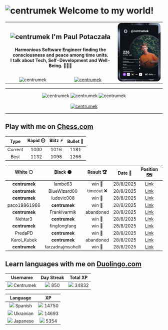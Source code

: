 <h1>
  <img
    src="https://emojis.slackmojis.com/emojis/images/1531849430/4246/blob-sunglasses.gif"
    width="30"
    alt="centrumek"
  />
  Welcome to my world!
</h1>

<table>
  <tbody>
    <tr>
      <td align="center" width="70%" colspan="2">
        <h2>
          <img
            src="https://raw.githubusercontent.com/MartinHeinz/MartinHeinz/master/wave.gif"
            width="30px"
            alt="centrumek"
          />
          I'm Paul Potaczała
        </h2>
        <h4>
          Harmonious Software Engineer finding the consciousness and peace among time units.
          <br/>
          I talk about Tech, Self-Development and Well-Being. 🌿🧘🚀
        </h4>
      </td>
      <td width="30%" rowspan="2">
        <a href="https://app.daily.dev/centrumek">
          <img
            src="./devcard.svg"
            alt="centrumek"
          />
        </a>
      </td>
    </tr>
    <tr align="center">
      <td>
        <img
          src="https://komarev.com/ghpvc/?username=centrumek&label=visitors&color=0e75b6&style=flat"
          alt="centrumek"
        >
      </td>
      <td>
        <a href="https://stackoverflow.com/users/14496012/centrumek">
          <img
            src="https://stackoverflow.com/users/flair/14496012.png?theme=dark"
            alt="centrumek"
          >
        </a>
      </td>
    </tr>
  </tbody>
</table>

---
<div align="center">
  <img 
    src="https://github-readme-stats.vercel.app/api?username=centrumek&show_icons=true&count_private=true&theme=dark&hide_border=true&hide=issues,contribs&bg_color=00000000"
    alt="centrumek"
  />
  <img
    src="https://github-readme-stats.vercel.app/api/top-langs/?username=centrumek&layout=compact&hide_border=true&theme=dark&bg_color=00000000&langs_count=6&exclude_repo=air-statistic-app"
    alt="centrumek"
  />
  <img 
    src="https://github-readme-streak-stats.herokuapp.com?user=centrumek&theme=dark&hide_border=true&background=FFFFFF00"
    alt="centrumek"
  />
  <br/>
  <br/>
  <a href="https://www.buymeacoffee.com/centrumek">
    <img
      src="https://cdn.buymeacoffee.com/buttons/v2/default-orange.png"
      height="50"
      width="210"
      alt="centrumek"
    />
  </a>
</div>

---

## Play with me on [Chess.com](https://www.chess.com/member/centrumek)

<div align="center">
<!--START_SECTION:chessStats-->
<!-- Automatically generated with https://github.com/Balastrong/chess-stats-action -->

| Type | Rapid ⏲️ | Blitz ⚡ | Bullet 🔫 |
|:---:|:---:|:---:|:---:|
| Current | 1000 | 1016 | 1181 |
| Best | 1132 | 1098 | 1266 |

| White ⚪ | Black ⚫ | Result 🏆 | Date 📅 | Position 🗺️ | Type 🕕 |
|:---:|:---:|:---:|:---:|:---:|:---:|
| **centrumek** | Iambe63 | win 🥇 | 28/8/2025 | <a href="http://www.ee.unb.ca/cgi-bin/tervo/fen.pl?select=5R1k/p1pR4/1p2p1pN/6Pp/1P6/P5K1/8/8 b - - 5 32">Link</a> | Blitz |
| **centrumek** | BlueWizard00 | timeout ❌ | 28/8/2025 | <a href="http://www.ee.unb.ca/cgi-bin/tervo/fen.pl?select=8/8/8/P4rk1/6p1/5Q2/6K1/4B3 w - - 3 51">Link</a> | Blitz |
| **centrumek** | ludovic008 | win 🥇 | 28/8/2025 | <a href="http://www.ee.unb.ca/cgi-bin/tervo/fen.pl?select=8/8/8/8/8/5K2/5Q2/5k2 b - - 16 67">Link</a> | Blitz |
| paco19861986 | **centrumek** | win 🥇 | 28/8/2025 | <a href="http://www.ee.unb.ca/cgi-bin/tervo/fen.pl?select=2k3r1/3r4/p1n2bN1/1p1p1P2/2pP2p1/2B5/PPP2P2/1K5R w - - 0 29">Link</a> | Blitz |
| **centrumek** | Frankivarmik | abandoned  | 28/8/2025 | <a href="http://www.ee.unb.ca/cgi-bin/tervo/fen.pl?select=2k4r/1pp2p1p/1p6/1b2Pp2/3r1P2/P5PP/8/4K3 w - - 0 34">Link</a> | Blitz |
| Nehtar3 | **centrumek** | win 🥇 | 28/8/2025 | <a href="http://www.ee.unb.ca/cgi-bin/tervo/fen.pl?select=r2k1b2/ppp2nq1/3p1p2/3Pp3/2P1PBPr/P7/1P3P1N/RN3RK1 w - - 0 21">Link</a> | Blitz |
| **centrumek** | fingfongfang | win 🥇 | 28/8/2025 | <a href="http://www.ee.unb.ca/cgi-bin/tervo/fen.pl?select=1Q6/8/8/8/8/2P4k/3K4/8 b - - 0 45">Link</a> | Blitz |
| PredaPD | **centrumek** | win 🥇 | 28/8/2025 | <a href="http://www.ee.unb.ca/cgi-bin/tervo/fen.pl?select=r3k2r/pp3pp1/2nb1n2/7p/4q1b1/1P2PN2/PBP1BPPP/RN3RK1 w kq - 0 11">Link</a> | Blitz |
| Karol_Kubek | **centrumek** | abandoned  | 28/8/2025 | <a href="http://www.ee.unb.ca/cgi-bin/tervo/fen.pl?select=rB3b1r/p2k2pp/5p2/8/2Q1P3/5N2/P4PPP/2RR2K1 b - - 0 28">Link</a> | Blitz |
| **centrumek** | farzadnajmsoheili | win 🥇 | 28/8/2025 | <a href="http://www.ee.unb.ca/cgi-bin/tervo/fen.pl?select=rnb1kbnr/ppp2ppp/4p3/3pP1B1/3P4/8/PPP2PPP/RN1QKBNR b KQkq - 0 4">Link</a> | Blitz |

<!--END_SECTION:chessStats-->
</div>

## Learn languages with me on [Duolingo.com](https://www.duolingo.com/profile/Centrumek)

<div align="center">
<!--START_SECTION:duolingoStats-->
<!-- Automatically generated with https://github.com/centrumek/duolingo-readme-stats-->

| Username | Day Streak | Total XP |
|:---:|:---:|:---:|
| <img src="https://raw.githubusercontent.com/centrumek/duolingo-readme-stats/main/assets/duolingo.png" height="12"> Centrumek | <img src="https://raw.githubusercontent.com/centrumek/duolingo-readme-stats/main/assets/streakinactive.svg" height="12"> 850 | <img src="https://raw.githubusercontent.com/centrumek/duolingo-readme-stats/main/assets/xp.svg" height="12"> 34832 |

| Language | XP |
|:---:|:---:|
| <img src="https://raw.githubusercontent.com/centrumek/duolingo-readme-stats/main/assets/langs/spanish.svg" height="12"> Spanish | <img src="https://raw.githubusercontent.com/centrumek/duolingo-readme-stats/main/assets/xp.svg" height="12"> 14750 |
| <img src="https://raw.githubusercontent.com/centrumek/duolingo-readme-stats/main/assets/langs/ukrainian.svg" height="12"> Ukrainian | <img src="https://raw.githubusercontent.com/centrumek/duolingo-readme-stats/main/assets/xp.svg" height="12"> 14693 |
| <img src="https://raw.githubusercontent.com/centrumek/duolingo-readme-stats/main/assets/langs/japanese.svg" height="12"> Japanese | <img src="https://raw.githubusercontent.com/centrumek/duolingo-readme-stats/main/assets/xp.svg" height="12"> 5354 |

<!--END_SECTION:duolingoStats-->
</div>
<!--
**centrumek/centrumek** is a ✨ _special_ ✨ repository because its `README.md` (this file) appears on your GitHub profile.

Here are some ideas to get you started:

- 🔭 I’m currently working on ...
- 🌱 I’m currently learning ...
- 👯 I’m looking to collaborate on ...
- 🤔 I’m looking for help with ...
- 💬 Ask me about ...
- 📫 How to reach me: ...
- 😄 Pronouns: ...
- ⚡ Fun fact: ...
-->
